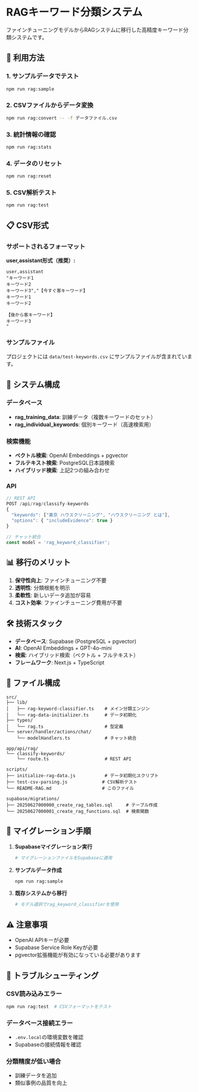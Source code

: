 # RAGキーワード分類システム

ファインチューニングモデルからRAGシステムに移行した高精度キーワード分類システムです。

## 🚀 利用方法

### 1. サンプルデータでテスト
```bash
npm run rag:sample
```

### 2. CSVファイルからデータ変換
```bash
npm run rag:convert -- -f データファイル.csv
```

### 3. 統計情報の確認
```bash
npm run rag:stats
```

### 4. データのリセット
```bash
npm run rag:reset
```

### 5. CSV解析テスト
```bash
npm run rag:test
```

## 📋 CSV形式

### サポートされるフォーマット

**user,assistant形式（推奨）:**
```csv
user,assistant
"キーワード1
キーワード2
キーワード3","【今すぐ客キーワード】
キーワード1
キーワード2

【後から客キーワード】
キーワード3
"
```

### サンプルファイル

プロジェクトには `data/test-keywords.csv` にサンプルファイルが含まれています。

## 🔧 システム構成

### データベース

- **rag_training_data**: 訓練データ（複数キーワードのセット）
- **rag_individual_keywords**: 個別キーワード（高速検索用）

### 検索機能

- **ベクトル検索**: OpenAI Embeddings + pgvector
- **フルテキスト検索**: PostgreSQL日本語検索
- **ハイブリッド検索**: 上記2つの組み合わせ

### API

```typescript
// REST API
POST /api/rag/classify-keywords
{
  "keywords": ["東京 ハウスクリーニング", "ハウスクリーニング とは"],
  "options": { "includeEvidence": true }
}

// チャット統合
const model = 'rag_keyword_classifier';
```

## 📊 移行のメリット

1. **保守性向上**: ファインチューニング不要
2. **透明性**: 分類根拠を明示
3. **柔軟性**: 新しいデータ追加が容易
4. **コスト効率**: ファインチューニング費用が不要

## 🛠️ 技術スタック

- **データベース**: Supabase (PostgreSQL + pgvector)
- **AI**: OpenAI Embeddings + GPT-4o-mini
- **検索**: ハイブリッド検索（ベクトル + フルテキスト）
- **フレームワーク**: Next.js + TypeScript

## 📁 ファイル構成

```
src/
├── lib/
│   ├── rag-keyword-classifier.ts    # メイン分類エンジン
│   └── rag-data-initializer.ts      # データ初期化
├── types/
│   └── rag.ts                       # 型定義
└── server/handler/actions/chat/
    └── modelHandlers.ts             # チャット統合

app/api/rag/
└── classify-keywords/
    └── route.ts                     # REST API

scripts/
├── initialize-rag-data.js           # データ初期化スクリプト
├── test-csv-parsing.js             # CSV解析テスト
└── README-RAG.md                   # このファイル

supabase/migrations/
├── 20250627000000_create_rag_tables.sql     # テーブル作成
└── 20250627000001_create_rag_functions.sql  # 検索関数
```

## 🔄 マイグレーション手順

1. **Supabaseマイグレーション実行**
   ```bash
   # マイグレーションファイルをSupabaseに適用
   ```

2. **サンプルデータ作成**
   ```bash
   npm run rag:sample
   ```

3. **既存システムから移行**
   ```bash
   # モデル選択でrag_keyword_classifierを使用
   ```

## ⚠️ 注意事項

- OpenAI APIキーが必要
- Supabase Service Role Keyが必要
- pgvector拡張機能が有効になっている必要があります

## 🐛 トラブルシューティング

### CSV読み込みエラー
```bash
npm run rag:test  # CSVフォーマットをテスト
```

### データベース接続エラー
- `.env.local`の環境変数を確認
- Supabaseの接続情報を確認

### 分類精度が低い場合
- 訓練データを追加
- 類似事例の品質を向上